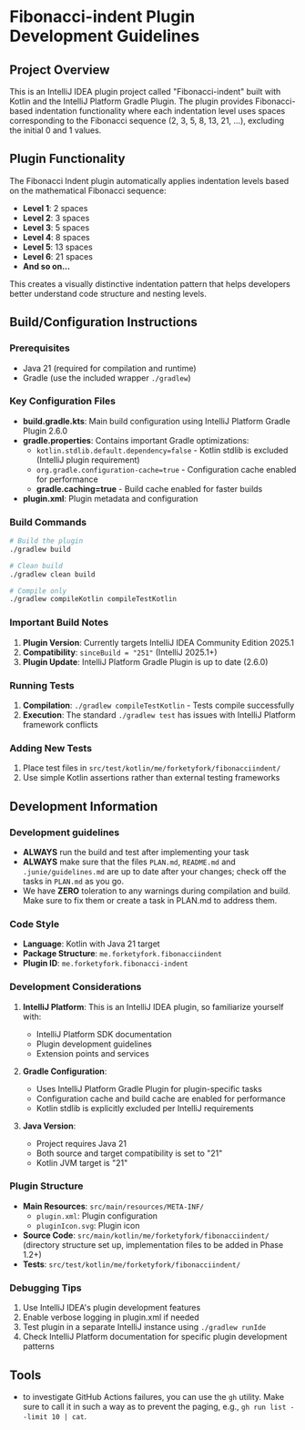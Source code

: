 # Fibonacci-indent Plugin Development Guidelines

## Project Overview

This is an IntelliJ IDEA plugin project called "Fibonacci-indent" built with Kotlin and the IntelliJ Platform Gradle
Plugin. 
The plugin provides Fibonacci-based indentation functionality where each indentation level uses spaces
corresponding to the Fibonacci sequence (2, 3, 5, 8, 13, 21, ...), excluding the initial 0 and 1 values.

## Plugin Functionality

The Fibonacci Indent plugin automatically applies indentation levels based on the mathematical Fibonacci sequence:

- **Level 1**: 2 spaces
- **Level 2**: 3 spaces
- **Level 3**: 5 spaces
- **Level 4**: 8 spaces
- **Level 5**: 13 spaces
- **Level 6**: 21 spaces
- **And so on...**

This creates a visually distinctive indentation pattern that helps developers better understand code structure and
nesting levels.

## Build/Configuration Instructions

### Prerequisites

- Java 21 (required for compilation and runtime)
- Gradle (use the included wrapper `./gradlew`)

### Key Configuration Files

- **build.gradle.kts**: Main build configuration using IntelliJ Platform Gradle Plugin 2.6.0
- **gradle.properties**: Contains important Gradle optimizations:
    - `kotlin.stdlib.default.dependency=false` - Kotlin stdlib is excluded (IntelliJ plugin requirement)
    - `org.gradle.configuration-cache=true` - Configuration cache enabled for performance
    - **gradle.caching=true** - Build cache enabled for faster builds
- **plugin.xml**: Plugin metadata and configuration

### Build Commands

```bash
# Build the plugin
./gradlew build

# Clean build
./gradlew clean build

# Compile only
./gradlew compileKotlin compileTestKotlin
```

### Important Build Notes

1. **Plugin Version**: Currently targets IntelliJ IDEA Community Edition 2025.1
2. **Compatibility**: `sinceBuild = "251"` (IntelliJ 2025.1+)
3. **Plugin Update**: IntelliJ Platform Gradle Plugin is up to date (2.6.0)

### Running Tests

1. **Compilation**: `./gradlew compileTestKotlin` - Tests compile successfully
2. **Execution**: The standard `./gradlew test` has issues with IntelliJ Platform framework conflicts

### Adding New Tests

1. Place test files in `src/test/kotlin/me/forketyfork/fibonacciindent/`
2. Use simple Kotlin assertions rather than external testing frameworks

## Development Information

### Development guidelines

- **ALWAYS** run the build and test after implementing your task
- **ALWAYS** make sure that the files `PLAN.md`, `README.md` and `.junie/guidelines.md` are up to date after your
  changes; check off the tasks in `PLAN.md` as you go.
- We have **ZERO** toleration to any warnings during compilation and build. Make sure to fix them or create a task in PLAN.md to address them.

### Code Style

- **Language**: Kotlin with Java 21 target
- **Package Structure**: `me.forketyfork.fibonacciindent`
- **Plugin ID**: `me.forketyfork.fibonacci-indent`

### Development Considerations

1. **IntelliJ Platform**: This is an IntelliJ IDEA plugin, so familiarize yourself with:
    - IntelliJ Platform SDK documentation
    - Plugin development guidelines
    - Extension points and services

2. **Gradle Configuration**:
    - Uses IntelliJ Platform Gradle Plugin for plugin-specific tasks
    - Configuration cache and build cache are enabled for performance
    - Kotlin stdlib is explicitly excluded per IntelliJ requirements

3. **Java Version**:
    - Project requires Java 21
    - Both source and target compatibility is set to "21"
    - Kotlin JVM target is "21"

### Plugin Structure

- **Main Resources**: `src/main/resources/META-INF/`
    - `plugin.xml`: Plugin configuration
    - `pluginIcon.svg`: Plugin icon
- **Source Code**: `src/main/kotlin/me/forketyfork/fibonacciindent/` (directory structure set up, implementation files to be added in Phase 1.2+)
- **Tests**: `src/test/kotlin/me/forketyfork/fibonacciindent/`

### Debugging Tips

1. Use IntelliJ IDEA's plugin development features
2. Enable verbose logging in plugin.xml if needed
3. Test plugin in a separate IntelliJ instance using `./gradlew runIde`
4. Check IntelliJ Platform documentation for specific plugin development patterns

## Tools
- to investigate GitHub Actions failures, you can use the `gh` utility. Make sure to call it in such a way as to 
  prevent the paging, e.g., `gh run list --limit 10 | cat`.
